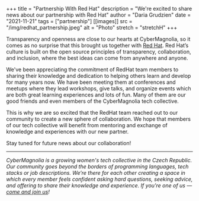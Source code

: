 +++
title = "Partnership With Red Hat"
description = "We're excited to share news about our partnership with Red Hat"
author = "Daria Grudzien"
date = "2021-11-21"
tags = ["partnership"]
[[images]]
  src = "/img/redhat_partnership.jpeg"
  alt = "Photo"
  stretch = "stretchH"
+++

Transparency and openness are close to our hearts at CyberMagnolia, so it comes as no surprise that this brought us together with [Red Hat](https://www.redhat.com). Red Hat’s culture is built on the open source principles of transparency, collaboration, and inclusion, where the best ideas can come from anywhere and anyone.

We've been appreciating the commitment of RedHat team members to sharing their knowledge and dedication to helping others learn and develop for many years now. We have been meeting them at conferences and meetups where they lead workshops, give talks, and organize events which are both great learning experiences and lots of fun. Many of them are our good friends and even members of the CyberMagnolia tech collective.

This is why we are so excited that the RedHat team reached out to our community to create a new sphere of collaboration. We hope that members of our tech collective will benefit from mentoring and exchange of knowledge and experiences with our new partner.

Stay tuned for future news about our collaboration!

----

*CyberMagnolia is a growing women's tech collective in the Czech Republic. Our community goes beyond the borders of programming languages, tech stacks or job descriptions. We’re there for each other creating a space in which every member feels confident asking hard questions, seeking advice, and offering to share their knowledge and experience. If you're one of us — [come and join us](https://cybermagnolia.com/join/)!*
